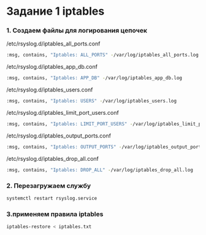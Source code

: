 # Задание 1 iptables

### 1. Создаем файлы для логирования цепочек 
 
/etc/rsyslog.d/iptables_all_ports.conf
```bash
:msg, contains, "Iptables: ALL_PORTS" -/var/log/iptables_all_ports.log
```

/etc/rsyslog.d/iptables_app_db.conf
```bash
:msg, contains, "Iptables: APP_DB" -/var/log/iptables_app_db.log
```

/etc/rsyslog.d/iptables_users.conf
```bash
:msg, contains, "Iptables: USERS" -/var/log/iptables_users.log
```

/etc/rsyslog.d/iptables_limit_port_users.conf
```bash
:msg, contains, "Iptables: LIMIT_PORT_USERS" -/var/log/iptables_limit_port_users.log
```

/etc/rsyslog.d/iptables_output_ports.conf
```bash
:msg, contains, "Iptables: OUTPUT_PORTS" -/var/log/iptables_output_ports.log
```

/etc/rsyslog.d/iptables_drop_all.conf
```bash
:msg, contains, "Iptables: DROP_ALL" -/var/log/iptables_drop_all.log
```

### 2. Перезагружаем службу
```bash
systemctl restart rsyslog.service
```
### 3.применяем правила iptables
```bash
iptables-restore < iptables.txt
```
